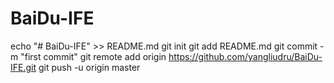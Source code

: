 # BaiDu-IFE
echo "# BaiDu-IFE" >> README.md
git init
git add README.md
git commit -m "first commit"
git remote add origin https://github.com/yangliudru/BaiDu-IFE.git
git push -u origin master
